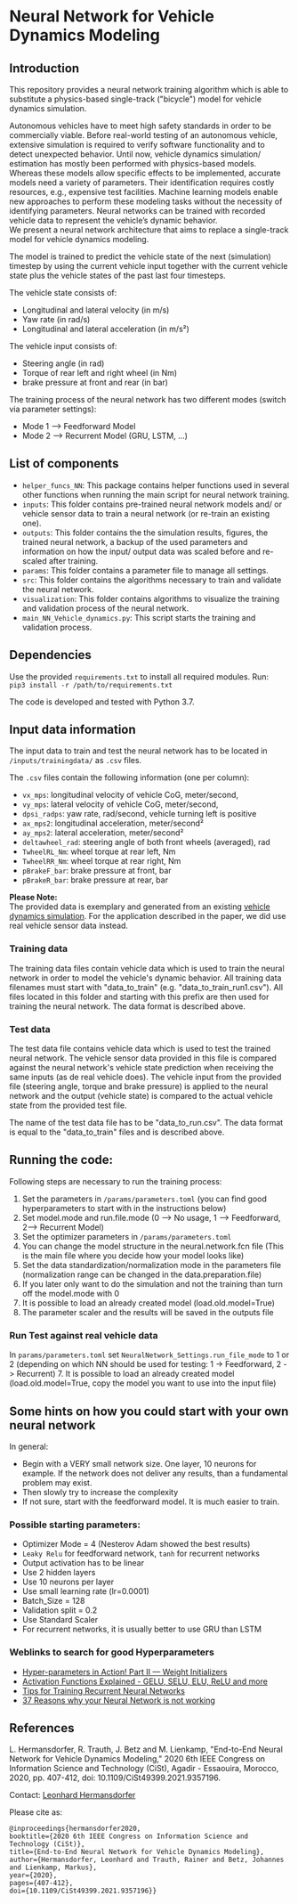 # Neural Network for Vehicle Dynamics Modeling

## Introduction

This repository provides a neural network training algorithm which is able to substitute a physics-based single-track ("bicycle") model for vehicle dynamics simulation.

Autonomous vehicles have to meet high safety standards
in order to be commercially viable. Before real-world
testing of an autonomous vehicle, extensive simulation is required
to verify software functionality and to detect unexpected behavior.
Until now, vehicle
dynamics simulation/ estimation has mostly been performed with physics-based
models. Whereas these models allow specific effects to
be implemented, accurate models need a variety of parameters.
Their identification requires costly resources, e.g., expensive test
facilities. Machine learning models enable new approaches to
perform these modeling tasks without the necessity of identifying
parameters. Neural networks can be trained with recorded vehicle
data to represent the vehicle’s dynamic behavior.\
We present a neural network architecture that aims to
replace a single-track model for vehicle dynamics modeling.

The model is trained to predict the vehicle state of the next (simulation) timestep by using the current vehicle input together with the current vehicle state plus the vehicle states of the past last four timesteps.

The vehicle state consists of:
* Longitudinal and lateral velocity (in m/s)
* Yaw rate (in rad/s)
* Longitudinal and lateral acceleration (in m/s²)

The vehicle input consists of:
* Steering angle (in rad)
* Torque of rear left and right wheel (in Nm)
* brake pressure at front and rear (in bar)

The training process of the neural network has two different modes (switch via parameter settings):
* Mode 1 --> Feedforward Model
* Mode 2 --> Recurrent Model (GRU, LSTM, ...)


## List of components
* `helper_funcs_NN`: This package contains helper functions used in several other functions when running the main script for neural network training.
* `inputs`: This folder contains pre-trained neural network models and/ or vehicle sensor data to train a neural network (or re-train an existing one).
* `outputs`: This folder contains the the simulation results, figures, the trained neural network, a backup of the used parameters and information on how the input/ output data was scaled before and re-scaled after training.
* `params`: This folder contains a parameter file to manage all settings.
* `src`: This folder contains the algorithms necessary to train and validate the neural network.
* `visualization`: This folder contains algorithms to visualize the training and validation process of the neural network.
* `main_NN_Vehicle_dynamics.py`: This script starts the training and validation process.


## Dependencies
Use the provided `requirements.txt` to install all required modules. Run:\
``pip3 install -r /path/to/requirements.txt``

The code is developed and tested with Python 3.7.


## Input data information
The input data to train and test the neural network has to be located in `/inputs/trainingdata/` as `.csv` files.

The `.csv` files contain the following information (one per column):
* `vx_mps`: longitudinal velocity of vehicle CoG, meter/second,
* `vy_mps`: lateral velocity of vehicle CoG, meter/second,
* `dpsi_radps`: yaw rate, rad/second, vehicle turning left is positive
* `ax_mps2`: longitudinal acceleration, meter/second²
* `ay_mps2`: lateral acceleration, meter/second²
* `deltawheel_rad`: steering angle of both front wheels (averaged), rad
* `TwheelRL_Nm`: wheel torque at rear left, Nm
* `TwheelRR_Nm`: wheel torque at rear right, Nm
* `pBrakeF_bar`: brake pressure at front, bar
* `pBrakeR_bar`: brake pressure at rear, bar

**Please Note:**\
The provided data is exemplary and generated from an existing [vehicle dynamics simulation](https://github.com/TUMFTM/sim_vehicle_dynamics). For the application described in the paper, we did use real vehicle sensor data instead.

### Training data
The training data files contain vehicle data which is used to train the neural network in order to model the vehicle's dynamic behavior. All training data filenames must start with "data_to_train" (e.g. "data_to_train_run1.csv"). All files located in this folder and starting with this prefix are then used for training the neural network.
The data format is described above.

### Test data 
The test data file contains vehicle data which is used to test the trained neural network. The vehicle sensor data provided in this file is compared against the neural network's vehicle state prediction when receiving the same inputs (as de real vehicle does).
The vehicle input from the provided file (steering angle, torque and brake pressure) is applied to the neural network and the output (vehicle state) is compared to the actual vehicle state from the provided test file.

The name of the test data file has to be "data_to_run.csv".
The data format is equal to the "data_to_train" files and is described above.


## Running the code:
Following steps are necessary to run the training process:
1. Set the parameters in `/params/parameters.toml` (you can find good hyperparameters to start with in the instructions below)
2. Set model.mode and run.file.mode (0 --> No usage, 1 --> Feedforward, 2--> Recurrent Model)
3. Set the optimizer parameters in `/params/parameters.toml`
4. You can change the model structure in the neural.network.fcn file (This is the main file where you decide how your model looks like)
5. Set the data standardization/normalization mode in the parameters file (normalization range can be changed in the data.preparation.file)
7. If you later only want to do the simulation and not the training than turn off the model.mode with 0
8. It is possible to load an already created model (load.old.model=True)
9. The parameter scaler and the results will be saved in the outputs file


### Run Test against real vehicle data
In ``params/parameters.toml`` set ``NeuralNetwork_Settings.run_file_mode`` to 1 or 2 (depending on which NN should be used for testing: 1 -> Feedforward, 2 -> Recurrent)
7. It is possible to load an already created model (load.old.model=True, copy the model you want to use into the input file)


## Some hints on how you could start with your own neural network

In general:
*  Begin with a VERY small network size. One layer, 10 neurons for example. If the network does not deliver any results, than a fundamental problem may exist.
*  Then slowly try to increase the complexity
*  If not sure, start with the feedforward model. It is much easier to train.

### Possible starting parameters:

*  Optimizer Mode = 4 (Nesterov Adam showed the best results)
*  `Leaky Relu` for feedforward network, `tanh` for recurrent networks
*  Output activation has to be linear
*  Use 2 hidden layers
*  Use 10 neurons per layer
*  Use small learning rate (lr=0.0001)
*  Batch_Size = 128
*  Validation split = 0.2
*  Use Standard Scaler
*  For recurrent networks, it is usually better to use GRU than LSTM

### Weblinks to search for good Hyperparameters

*  [Hyper-parameters in Action! Part II — Weight Initializers](https://towardsdatascience.com/hyper-parameters-in-action-part-ii-weight-initializers-35aee1a28404)
*  [Activation Functions Explained - GELU, SELU, ELU, ReLU and more](https://mlfromscratch.com/activation-functions-explained/#/)
*  [Tips for Training Recurrent Neural Networks](https://danijar.com/tips-for-training-recurrent-neural-networks/)
*  [37 Reasons why your Neural Network is not working](https://blog.slavv.com/37-reasons-why-your-neural-network-is-not-working-4020854bd607)


## References

L. Hermansdorfer, R. Trauth, J. Betz and M. Lienkamp, "End-to-End Neural Network for Vehicle Dynamics Modeling," 2020 6th IEEE Congress on Information Science and Technology (CiSt), Agadir - Essaouira, Morocco, 2020, pp. 407-412, doi: 10.1109/CiSt49399.2021.9357196.

Contact: [Leonhard Hermansdorfer](mailto:leo.hermansdorfer@tum.de)

Please cite as:
```
@inproceedings{hermansdorfer2020,
booktitle={2020 6th IEEE Congress on Information Science and Technology (CiSt)}, 
title={End-to-End Neural Network for Vehicle Dynamics Modeling},
author={Hermansdorfer, Leonhard and Trauth, Rainer and Betz, Johannes and Lienkamp, Markus},
year={2020},
pages={407-412},
doi={10.1109/CiSt49399.2021.9357196}}
```
